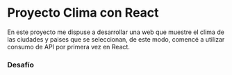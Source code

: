 

# Proyecto Clima con React

En este proyecto me dispuse a desarrollar una web que muestre el clima de las ciudades y paises que se seleccionan, de este modo,
comencé a utilizar consumo de API por primera vez en React.

### Desafío

